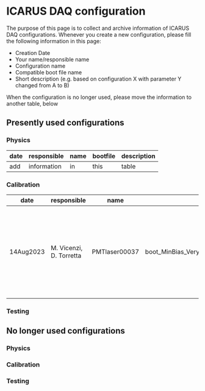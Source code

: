 # ICARUS DAQ configuration
The purpose of this page is to collect and archive information of ICARUS DAQ configurations. Whenever you create a new configuration, please fill the following information in this page:

- Creation Date
- Your name/responsible name
- Configuration name
- Compatible boot file name
- Short description (e.g. based on configuration X with parameter Y changed from A to B)

When the configuration is no longer used, please move the information to another table, below

## Presently used configurations
### Physics

| date | responsible | name | bootfile | description |
| ---- | ----------- | ---- | -------- | ----------- |
| add  | information |  in  |   this   |  table      |

### Calibration

| date | responsible | name | bootfile | description |
| ---- | ----------- | ---- | -------- | ----------- |
| 14Aug2023  | M. Vicenzi, D. Torretta |  PMTlaser00037  |  boot_MinBias_VeryHighRate_multiple_art_processes.txt   |  Configuration for PMT test runs with laser at 10Hz. Updated from PMTlaser00036 with newer `icaruspmt**.fcl` with latest settings of PMT thresholds and baselines |

### Testing

## No longer used configurations
### Physics
### Calibration
### Testing
